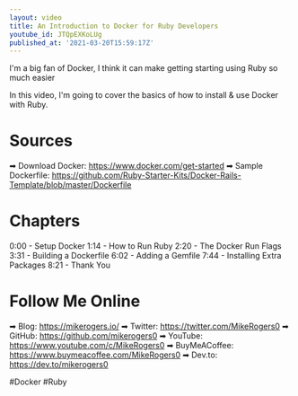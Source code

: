 ```yaml
---
layout: video
title: An Introduction to Docker for Ruby Developers
youtube_id: JTQpEXKoLUg
published_at: '2021-03-20T15:59:17Z'
---
```

I'm a big fan of Docker, I think it can make getting starting using Ruby so much easier

In this video, I'm going to cover the basics of how to install & use Docker with Ruby.

# Sources

➡ Download Docker: https://www.docker.com/get-started
➡ Sample Dockerfile: https://github.com/Ruby-Starter-Kits/Docker-Rails-Template/blob/master/Dockerfile

# Chapters

0:00 - Setup Docker
1:14 - How to Run Ruby
2:20 - The Docker Run Flags
3:31 - Building a Dockerfile
6:02 - Adding a Gemfile
7:44  - Installing Extra Packages
8:21 - Thank You

# Follow Me Online

➡ Blog: https://mikerogers.io/
➡ Twitter: https://twitter.com/MikeRogers0
➡ GitHub: https://github.com/mikerogers0
➡ YouTube: https://www.youtube.com/c/MikeRogers0
➡ BuyMeACoffee: https://www.buymeacoffee.com/MikeRogers0
➡ Dev.to: https://dev.to/mikerogers0

#Docker #Ruby